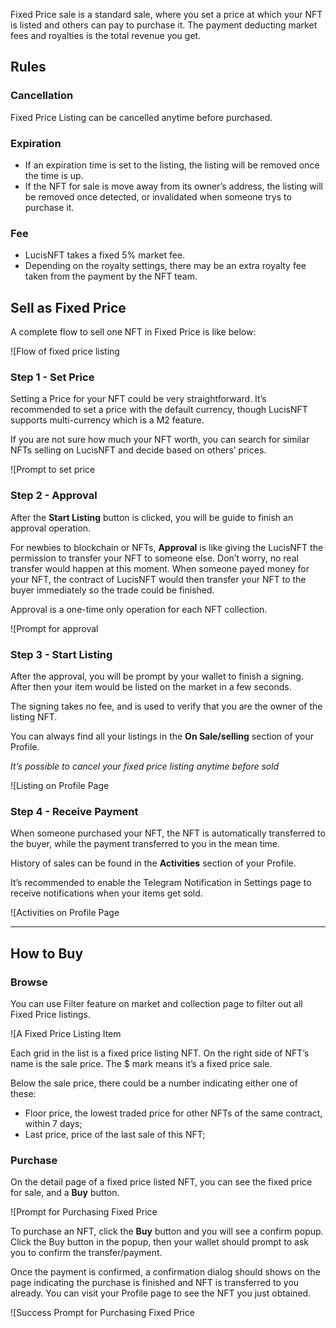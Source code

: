 Fixed Price sale is a standard sale, where you set a price at which your NFT is listed and others can pay to purchase it. The payment deducting market fees and royalties is the total revenue you get.

## Rules

### Cancellation

Fixed Price Listing can be cancelled anytime before purchased.

### Expiration

-   If an expiration time is set to the listing, the listing will be removed once the time is up.
-   If the NFT for sale is move away from its owner’s address, the listing will be removed once detected, or invalidated when someone trys to purchase it.

### Fee

-   LucisNFT takes a fixed 5% market fee.
-   Depending on the royalty settings, there may be an extra royalty fee taken from the payment by the NFT team.

## Sell as Fixed Price


A complete flow to sell one NFT in Fixed Price is like below:

![Flow of fixed price listing

### Step 1 - Set Price 

Setting a Price for your NFT could be very straightforward. It’s recommended to set a price with the default currency, though LucisNFT supports multi-currency which is a M2 feature.

If you are not sure how much your NFT worth, you can search for similar NFTs selling on LucisNFT and decide based on others’ prices.


![Prompt to set price

### Step 2 - Approval

After the **Start Listing** button is clicked, you will be guide to finish an approval operation.

For newbies to blockchain or NFTs, **Approval** is like giving the LucisNFT the permission to transfer your NFT to someone else. Don’t worry, no real transfer would happen at this moment. When someone payed money for your NFT, the contract of LucisNFT would then transfer your NFT to the buyer immediately so the trade could be finished.

Approval is a one-time only operation for each NFT collection.

![Prompt for approval

### Step 3 - Start Listing

After the approval, you will be prompt by your wallet to finish a signing. After then your item would be listed on the market in a few seconds.

The signing takes no fee, and is used to verify that you are the owner of the listing NFT.

You can always find all your listings in the **On Sale/selling** section of your Profile.

_It’s possible to cancel your fixed price listing anytime before sold_

![Listing on Profile Page

### Step 4 - Receive Payment

When someone purchased your NFT, the NFT is automatically transferred to the buyer, while the payment transferred to you in the mean time.

History of sales can be found in the **Activities** section of your Profile.

It’s recommended to enable the Telegram Notification in Settings page to receive notifications when your items get sold.

![Activities on Profile Page

___

## How to Buy

### Browse

You can use Filter feature on market and collection page to filter out all Fixed Price listings.

![A Fixed Price Listing Item

Each grid in the list is a fixed price listing NFT. On the right side of NFT’s name is the sale price. The $ mark means it’s a fixed price sale.

Below the sale price, there could be a number indicating either one of these:

-   Floor price, the lowest traded price for other NFTs of the same contract, within 7 days;
-   Last price, price of the last sale of this NFT;

### Purchase

On the detail page of a fixed price listed NFT, you can see the fixed price for sale, and a  **Buy** button.

![Prompt for Purchasing Fixed Price

To purchase an NFT, click the **Buy** button and you will see a confirm popup. Click the Buy button in the popup, then your wallet should prompt to ask you to confirm the transfer/payment.

Once the payment is confirmed, a confirmation dialog should shows on the page indicating the purchase is finished and NFT is transferred to you already. You can visit your Profile page to see the NFT you just obtained.

![Success Prompt for Purchasing Fixed Price